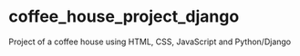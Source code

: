 # coffee_house_project_django
Project of a coffee house using HTML, CSS, JavaScript and Python/Django
